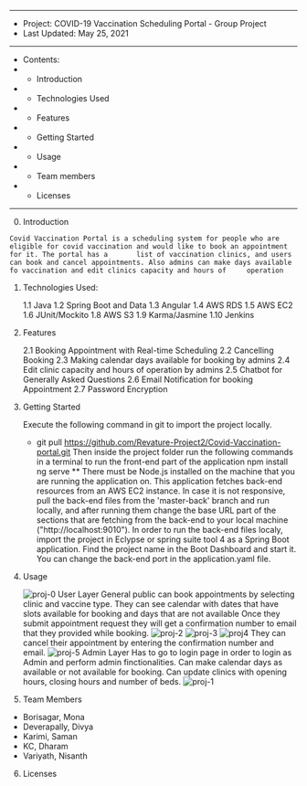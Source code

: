 ***************************************************
* Project: 		COVID-19 Vaccination Scheduling Portal - Group Project
* Last Updated: May 25, 2021
***************************************************
* Contents:	
* - Introduction
*	- Technologies Used
*	- Features
*	-	Getting Started
*	- Usage
* - Team members
* - Licenses
***************************************************
0.   Introduction

    Covid Vaccination Portal is a scheduling system for people who are eligible for covid vaccination and would like to book an appointment for it. The portal has a       list of vaccination clinics, and users can book and cancel appointments. Also admins can make days available fo vaccination and edit clinics capacity and hours of     operation


1.  Technologies Used:

    1.1 Java
    1.2 Spring Boot and Data
    1.3 Angular 
    1.4 AWS RDS
    1.5 AWS EC2
    1.6 JUnit/Mockito
    1.8 AWS S3
    1.9 Karma/Jasmine
    1.10 Jenkins
	

2. 	Features

    2.1 Booking Appointment with Real-time Scheduling
    2.2 Cancelling Booking
    2.3 Making calendar days available for booking by admins
    2.4 Edit clinic capacity and hours of operation by admins
    2.5 Chatbot for Generally Asked Questions
    2.6 Email Notification for booking Appointment
    2.7 Password Encryption


3.  Getting Started  

    Execute the following command in git to import the project locally.
    - git pull https://github.com/Revature-Project2/Covid-Vaccination-portal.git
    Then inside the project folder run the following commands in a terminal to run the front-end part of the application
    npm install
    ng serve
    ** There must be Node.js installed on the machine that you are running the application on.
    This application fetches back-end resources from an AWS EC2 instance. In case it is not responsive, pull the back-end files from the 'master-back' branch and run     locally, and after running them change the base URL part of the sections that are fetching from the back-end to your local machine ("http://localhost:9010").
    In order to run the back-end files localy, import the project in Eclypse or spring suite tool 4 as a Spring Boot application. Find the project name in the Boot       Dashboard and start it. You can change the back-end port in the application.yaml file.
  
  
4.	Usage

    ![proj-0](https://user-images.githubusercontent.com/50775688/119525226-510e7c00-bd4c-11eb-934e-92191109c819.png)
    User Layer
    General public can book appointments by selecting clinic and vaccine type.
    They can see calendar with dates that have slots available for booking and days that are not available
    Once they submit appointment request they will get a confirmation number to  email that they provided while booking.
    ![proj-2](https://user-images.githubusercontent.com/50775688/119525231-510e7c00-bd4c-11eb-9f41-c4f4e97f36c1.png)
    ![proj-3](https://user-images.githubusercontent.com/50775688/119525234-51a71280-bd4c-11eb-8ffd-3a089a069f0c.png)
    ![proj4](https://user-images.githubusercontent.com/50775688/119525221-5075e580-bd4c-11eb-9aac-9f1a3e0b5817.png)
    They can cancel their appointment by entering the confirmation number and email.
    ![proj-5](https://user-images.githubusercontent.com/50775688/119525224-5075e580-bd4c-11eb-8045-fb21eae57076.png)
    Admin Layer
    Has to go to login page in order to login as  Admin and perform admin finctionalities.
    Can make calendar days as available or not available for booking.
    Can update clinics with opening hours, closing hours and number of beds.
    ![proj-1](https://user-images.githubusercontent.com/50775688/119525229-510e7c00-bd4c-11eb-8b03-9592b5418422.png)
  
  
5. Team Members

  - Borisagar, Mona
  - Deverapally, Divya
  - Karimi, Saman
  - KC, Dharam 
  - Variyath, Nisanth


6.	Licenses




